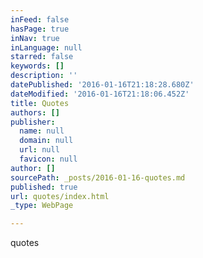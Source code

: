 ```yaml
---
inFeed: false
hasPage: true
inNav: true
inLanguage: null
starred: false
keywords: []
description: ''
datePublished: '2016-01-16T21:18:28.680Z'
dateModified: '2016-01-16T21:18:06.452Z'
title: Quotes
authors: []
publisher:
  name: null
  domain: null
  url: null
  favicon: null
author: []
sourcePath: _posts/2016-01-16-quotes.md
published: true
url: quotes/index.html
_type: WebPage

---
```

quotes